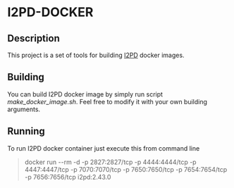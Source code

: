 # I2PD-DOCKER

## Description

This project is a set of tools for building [I2PD](https://i2pd.website/) docker images. 

## Building

You can build I2PD docker image by simply run script *make_docker_image.sh*. 
Feel free to modify it with your own building arguments.

## Running

To run I2PD docker container just execute this from command line

> docker run --rm -d  -p 2827:2827/tcp -p 4444:4444/tcp -p 4447:4447/tcp -p 7070:7070/tcp -p 7650:7650/tcp -p 7654:7654/tcp -p 7656:7656/tcp i2pd:2.43.0